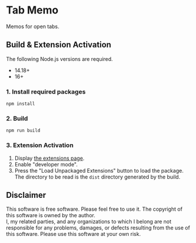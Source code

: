 # Tab Memo

Memos for open tabs.

## Build & Extension Activation

The following Node.js versions are required.

- 14.18+
- 16+

### 1. Install required packages

```
npm install
```

### 2. Build

```
npm run build
```

### 3. Extension Activation

1. Display [the extensions page](chrome://extensions/).
2. Enable "developer mode".
3. Press the "Load Unpackaged Extensions" button to load the package. The directory to be read is the `dist` directory generated by the build.

## Disclaimer

This software is free software. Please feel free to use it. The copyright of this software is owned by the author.  
I, my related parties, and any organizations to which I belong are not responsible for any problems, damages, or defects resulting from the use of this software. Please use this software at your own risk.
